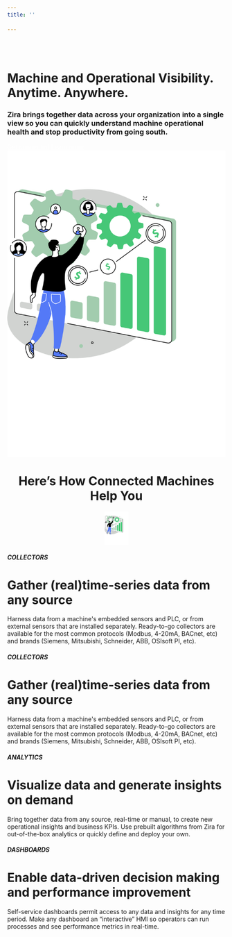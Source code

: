 ```yaml
---
title: ''

---
```

<div class="uk-container uk-container-medium"> <div class="uk-child-width-1-2@m uk-grid-match uk-text-left uk-margin-medium-center uk-grid" data-uk-grid="" style="vertical-align: middle;"> <div class="uk-first-column"> <div class="uk-text-left"> <br><br> <h1> Machine and Operational Visibility. Anytime. Anywhere. </h1> <h3> Zira brings together data across your organization into a single view so you can quickly understand machine operational health and stop productivity from going south. </h3> <a style="color:white" class="uk-button uk-button-primary uk-button-large uk-margin-medium-top" href="https://my.zira.us">Get connected</a> <a style="color:white" class="uk-button uk-button-secondary uk-button-large uk-margin-medium-top" href="https://my.zira.us">Learn more</a> </div> </div> <div> <img src="/uploads/connected_machines.svg" style="display: block; margin-left: auto; margin-right: auto; "> </div> </div> </div>

<div class="uk-container uk-container-medium">
<h1><center>Here’s How Connected Machines Help You</center></h1>
<div class="uk-child-width-1-2@m uk-grid-match uk-text-left uk-margin-medium-center uk-grid" data-uk-grid="" style="vertical-align: middle;">
<div class="uk-first-column">
<img src="/uploads/connected_machines.svg" style="display: block; margin-left: auto; margin-right: auto; width: 55px;">
</div> 
<div>
<h5>COLLECTORS</h5>
<h1> Gather (real)time-series data from any source 
</h1> 
<p>Harness data from a machine's embedded sensors and PLC, or from external sensors that are installed separately. Ready-to-go collectors are available for the most common protocols (Modbus, 4-20mA, BACnet, etc) and brands (Siemens, Mitsubishi, Schneider, ABB, OSIsoft PI, etc). 
</p>
</div>
</div>
</div>

##### COLLECTORS

# Gather (real)time-series data from any source

Harness data from a machine's embedded sensors and PLC, or from external sensors that are installed separately. Ready-to-go collectors are available for the most common protocols (Modbus, 4-20mA, BACnet, etc) and brands (Siemens, Mitsubishi, Schneider, ABB, OSIsoft PI, etc).

##### ANALYTICS

# Visualize data and generate insights on demand

Bring together data from any source, real-time or manual, to create new operational insights and business KPIs. Use prebuilt algorithms from Zira for out-of-the-box analytics or quickly define and deploy your own.

##### DASHBOARDS

# Enable data-driven decision making and performance improvement

Self-service dashboards permit access to any data and insights for any time period. Make any dashboard an “interactive” HMI so operators can run processes and see performance metrics in real-time.
